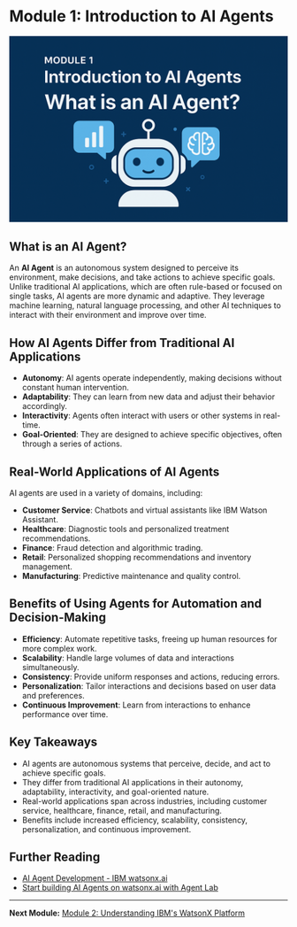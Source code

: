 # Module 1: Introduction to AI Agents
![Image Description](https://github.com/Jewelzufo/Ibm-agent-lab/blob/main/ChatGPT%20Image%20Apr%203,%202025,%2011_07_10%20PM.png?raw=true)


## What is an AI Agent?

An **AI Agent** is an autonomous system designed to perceive its environment, make decisions, and take actions to achieve specific goals. Unlike traditional AI applications, which are often rule-based or focused on single tasks, AI agents are more dynamic and adaptive. They leverage machine learning, natural language processing, and other AI techniques to interact with their environment and improve over time.

## How AI Agents Differ from Traditional AI Applications

- **Autonomy**: AI agents operate independently, making decisions without constant human intervention.
- **Adaptability**: They can learn from new data and adjust their behavior accordingly.
- **Interactivity**: Agents often interact with users or other systems in real-time.
- **Goal-Oriented**: They are designed to achieve specific objectives, often through a series of actions.

## Real-World Applications of AI Agents

AI agents are used in a variety of domains, including:

- **Customer Service**: Chatbots and virtual assistants like IBM Watson Assistant.
- **Healthcare**: Diagnostic tools and personalized treatment recommendations.
- **Finance**: Fraud detection and algorithmic trading.
- **Retail**: Personalized shopping recommendations and inventory management.
- **Manufacturing**: Predictive maintenance and quality control.

## Benefits of Using Agents for Automation and Decision-Making

- **Efficiency**: Automate repetitive tasks, freeing up human resources for more complex work.
- **Scalability**: Handle large volumes of data and interactions simultaneously.
- **Consistency**: Provide uniform responses and actions, reducing errors.
- **Personalization**: Tailor interactions and decisions based on user data and preferences.
- **Continuous Improvement**: Learn from interactions to enhance performance over time.

## Key Takeaways

- AI agents are autonomous systems that perceive, decide, and act to achieve specific goals.
- They differ from traditional AI applications in their autonomy, adaptability, interactivity, and goal-oriented nature.
- Real-world applications span across industries, including customer service, healthcare, finance, retail, and manufacturing.
- Benefits include increased efficiency, scalability, consistency, personalization, and continuous improvement.

## Further Reading

- [AI Agent Development - IBM watsonx.ai](https://www.ibm.com/products/watsonx-ai/ai-agent-development)
- [Start building AI Agents on watsonx.ai with Agent Lab](https://www.ibm.com/new/announcements/start-building-ai-agents-on-watsonx-ai-with-agent-lab)

---

**Next Module:** [Module 2: Understanding IBM's WatsonX Platform](#)
